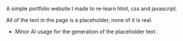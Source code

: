 A simple portfolio website I made to re-learn html, css and javascript.

All of the text in the page is a placeholder, none of it is real.

- Minor AI usage for the generation of the placeholder text.
